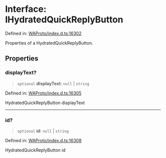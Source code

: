 # Interface: IHydratedQuickReplyButton

Defined in: [WAProto/index.d.ts:16302](https://github.com/Fokusdotid/bail/blob/99acc683da8779d62a0509bb4108fdb35cb2b061/WAProto/index.d.ts#L16302)

Properties of a HydratedQuickReplyButton.

## Properties

### displayText?

> `optional` **displayText**: `null` \| `string`

Defined in: [WAProto/index.d.ts:16305](https://github.com/Fokusdotid/bail/blob/99acc683da8779d62a0509bb4108fdb35cb2b061/WAProto/index.d.ts#L16305)

HydratedQuickReplyButton displayText

***

### id?

> `optional` **id**: `null` \| `string`

Defined in: [WAProto/index.d.ts:16308](https://github.com/Fokusdotid/bail/blob/99acc683da8779d62a0509bb4108fdb35cb2b061/WAProto/index.d.ts#L16308)

HydratedQuickReplyButton id
